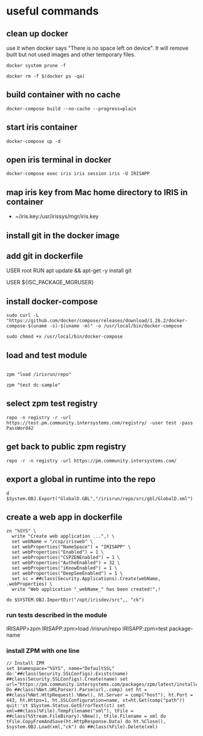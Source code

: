 # useful commands
## clean up docker 
use it when docker says "There is no space left on device". It will remove built but not used images and other temporary files.
```
docker system prune -f
```

```
docker rm -f $(docker ps -qa)
```

## build container with no cache
```
docker-compose build --no-cache --progress=plain
```
## start iris container
```
docker-compose up -d
```

## open iris terminal in docker
```
docker-compose exec iris iris session iris -U IRISAPP
```

## map iris key from Mac home directory to IRIS in container
- ~/iris.key:/usr/irissys/mgr/iris.key

## install git in the docker image
## add git in dockerfile
USER root
RUN apt update && apt-get -y install git

USER ${ISC_PACKAGE_MGRUSER}


## install docker-compose
```
sudo curl -L "https://github.com/docker/compose/releases/download/1.26.2/docker-compose-$(uname -s)-$(uname -m)" -o /usr/local/bin/docker-compose

sudo chmod +x /usr/local/bin/docker-compose

```

## load and test module
```

zpm "load /irisrun/repo"

zpm "test dc-sample"
```

## select zpm test registry
```
repo -n registry -r -url https://test.pm.community.intersystems.com/registry/ -user test -pass PassWord42
```

## get back to public zpm registry
```
repo -r -n registry -url https://pm.community.intersystems.com/
```

## export a global in runtime into the repo
```
d $System.OBJ.Export("GlobalD.GBL","/irisrun/repo/src/gbl/GlobalD.xml")
```

## create a web app in dockerfile
```
zn "%SYS" \
  write "Create web application ...",! \
  set webName = "/csp/irisweb" \
  set webProperties("NameSpace") = "IRISAPP" \
  set webProperties("Enabled") = 1 \
  set webProperties("CSPZENEnabled") = 1 \
  set webProperties("AutheEnabled") = 32 \
  set webProperties("iKnowEnabled") = 1 \
  set webProperties("DeepSeeEnabled") = 1 \
  set sc = ##class(Security.Applications).Create(webName, .webProperties) \
  write "Web application "_webName_" has been created!",! 
```



```
do $SYSTEM.OBJ.ImportDir("/opt/irisdev/src",, "ck") 
```   


### run tests described in the module

IRISAPP>zpm
IRISAPP:zpm>load /irisrun/repo
IRISAPP:zpm>test package-name

### install ZPM with one line
    // Install ZPM
    set $namespace="%SYS", name="DefaultSSL" do:'##class(Security.SSLConfigs).Exists(name) ##class(Security.SSLConfigs).Create(name) set url="https://pm.community.intersystems.com/packages/zpm/latest/installer" Do ##class(%Net.URLParser).Parse(url,.comp) set ht = ##class(%Net.HttpRequest).%New(), ht.Server = comp("host"), ht.Port = 443, ht.Https=1, ht.SSLConfiguration=name, st=ht.Get(comp("path")) quit:'st $System.Status.GetErrorText(st) set xml=##class(%File).TempFilename("xml"), tFile = ##class(%Stream.FileBinary).%New(), tFile.Filename = xml do tFile.CopyFromAndSave(ht.HttpResponse.Data) do ht.%Close(), $system.OBJ.Load(xml,"ck") do ##class(%File).Delete(xml)

